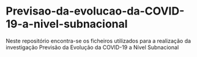 # Previsao-da-evolucao-da-COVID-19-a-nivel-subnacional
Neste repositório encontra-se os ficheiros utilizados para a realização da investigação Previsão da Evolução da COVID-19 a Nível Subnacional
